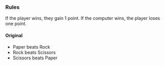 

### Rules

If the player wins, they gain 1 point. If the computer wins, the player loses one point.

#### Original

- Paper beats Rock
- Rock beats Scissors
- Scissors beats Paper

